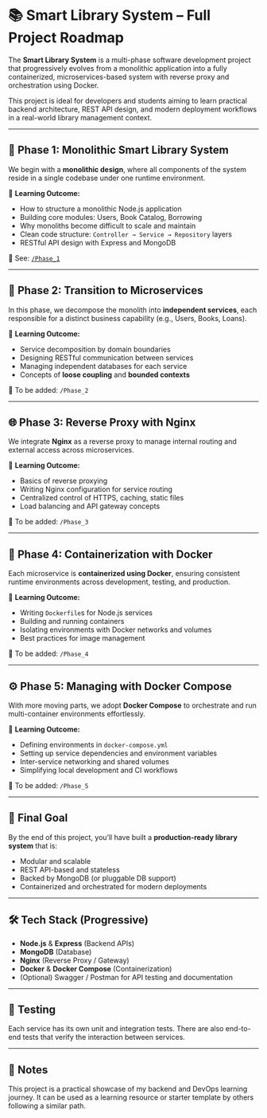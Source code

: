 # 📚 Smart Library System – Full Project Roadmap

The **Smart Library System** is a multi-phase software development project that progressively evolves from a monolithic application into a fully containerized, microservices-based system with reverse proxy and orchestration using Docker.

This project is ideal for developers and students aiming to learn practical backend architecture, REST API design, and modern deployment workflows in a real-world library management context.

---

## 🚀 Phase 1: Monolithic Smart Library System

We begin with a **monolithic design**, where all components of the system reside in a single codebase under one runtime environment.

🧠 **Learning Outcome:**

- How to structure a monolithic Node.js application  
- Building core modules: Users, Book Catalog, Borrowing  
- Why monoliths become difficult to scale and maintain  
- Clean code structure: `Controller → Service → Repository` layers  
- RESTful API design with Express and MongoDB  

📁 See: [`/Phase_1`](./Phase_1)

---

## 🧩 Phase 2: Transition to Microservices

In this phase, we decompose the monolith into **independent services**, each responsible for a distinct business capability (e.g., Users, Books, Loans).

🧠 **Learning Outcome:**

- Service decomposition by domain boundaries  
- Designing RESTful communication between services  
- Managing independent databases for each service  
- Concepts of **loose coupling** and **bounded contexts**

📁 To be added: `/Phase_2`

---

## 🌐 Phase 3: Reverse Proxy with Nginx

We integrate **Nginx** as a reverse proxy to manage internal routing and external access across microservices.

🧠 **Learning Outcome:**

- Basics of reverse proxying  
- Writing Nginx configuration for service routing  
- Centralized control of HTTPS, caching, static files  
- Load balancing and API gateway concepts  

📁 To be added: `/Phase_3`

---

## 🐳 Phase 4: Containerization with Docker

Each microservice is **containerized using Docker**, ensuring consistent runtime environments across development, testing, and production.

🧠 **Learning Outcome:**

- Writing `Dockerfile`s for Node.js services  
- Building and running containers  
- Isolating environments with Docker networks and volumes  
- Best practices for image management  

📁 To be added: `/Phase_4`

---

## ⚙️ Phase 5: Managing with Docker Compose

With more moving parts, we adopt **Docker Compose** to orchestrate and run multi-container environments effortlessly.

🧠 **Learning Outcome:**

- Defining environments in `docker-compose.yml`  
- Setting up service dependencies and environment variables  
- Inter-service networking and shared volumes  
- Simplifying local development and CI workflows  

📁 To be added: `/Phase_5`

---

## 📌 Final Goal

By the end of this project, you’ll have built a **production-ready library system** that is:

- Modular and scalable  
- REST API-based and stateless  
- Backed by MongoDB (or pluggable DB support)  
- Containerized and orchestrated for modern deployments  

---

## 🛠️ Tech Stack (Progressive)

- **Node.js** & **Express** (Backend APIs)  
- **MongoDB** (Database)  
- **Nginx** (Reverse Proxy / Gateway)  
- **Docker** & **Docker Compose** (Containerization)  
- (Optional) Swagger / Postman for API testing and documentation  

---

## 📜 Testing

Each service has its own unit and integration tests. There are also end-to-end tests that verify the interaction between services.

---

## 🧠 Notes

This project is a practical showcase of my backend and DevOps learning journey. It can be used as a learning resource or starter template by others following a similar path.

